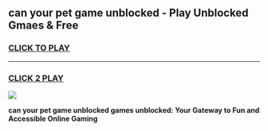 
## can your pet game unblocked - Play Unblocked Gmaes & Free
<h3>
<a href="https://news.freeplayer.one?title=can_your_pet_game_unblocked&ref=23F">CLICK TO PLAY</a></h3>
<hr>

<h3>
<a href="https://news.freeplayer.one?title=can_your_pet_game_unblocked&ref=23F">CLICK 2 PLAY</a>
  
</h3>

<a href="https://news.freeplayer.one?title=can_your_pet_game_unblocked&ref=23F/"><img src="https://clearcache.store/games.png"></a>


**can your pet game unblocked games unblocked: Your Gateway to Fun and Accessible Online Gaming**
